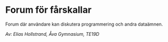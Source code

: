 # Forum för fårskallar
Forum där användare kan diskutera programmering och andra dataämnen.

*Av: Elias Hollstrand, Åva Gymnasium, TE19D* 
